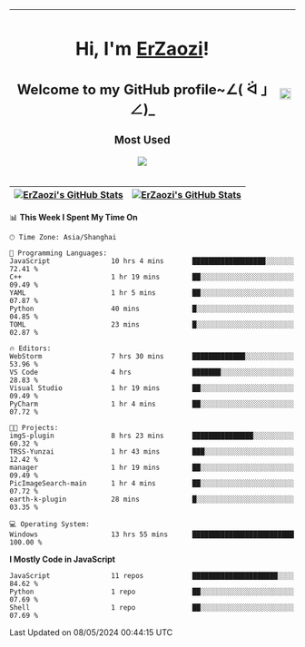 |<h1>Hi, I'm <a href="https://github.com/erzaozi">ErZaozi</a>! </h1><h2>Welcome to my GitHub profile~∠( ᐛ 」∠)_</h2><p><h3>Most Used</h3><img src="https://skillicons.dev/icons?i=github,vscode,visualstudio,ubuntu,postman,pycharm,webstorm,git,docker"></p>|<img decoding="async" align=center src="https://cdn.jsdelivr.net/gh/erzaozi/erzaozi/image.gif" width="100%">|
| ----- | ----- |

| <a href="https://github.com/erzaozi"><img align="center" src="https://github-readme-stats.vercel.app/api/top-langs/?username=erzaozi&title_color=44cef6&text_color=4b5cc4&icon_color=2bbc8a&bg_color=white&langs_count=4&hide_border=true" alt="ErZaozi's GitHub Stats" /></a> | <a href="https://github.com/erzaozi"><img align="center" src="https://github-readme-stats.vercel.app/api?username=erzaozi&show_icons=true&line_height=27&count_private=true&title_color=44cef6&text_color=4b5cc4&icon_color=2bbc8a&bg_color=white&hide_border=true" alt="ErZaozi's GitHub Stats" /></a> |
| ----- | ----- |
<!--START_SECTION:waka-->
📊 **This Week I Spent My Time On** 

```text
🕑︎ Time Zone: Asia/Shanghai

💬 Programming Languages: 
JavaScript               10 hrs 4 mins       ██████████████████░░░░░░░   72.41 % 
C++                      1 hr 19 mins        ██░░░░░░░░░░░░░░░░░░░░░░░   09.49 % 
YAML                     1 hr 5 mins         ██░░░░░░░░░░░░░░░░░░░░░░░   07.87 % 
Python                   40 mins             █░░░░░░░░░░░░░░░░░░░░░░░░   04.85 % 
TOML                     23 mins             █░░░░░░░░░░░░░░░░░░░░░░░░   02.87 % 

🔥 Editors: 
WebStorm                 7 hrs 30 mins       █████████████░░░░░░░░░░░░   53.96 % 
VS Code                  4 hrs               ███████░░░░░░░░░░░░░░░░░░   28.83 % 
Visual Studio            1 hr 19 mins        ██░░░░░░░░░░░░░░░░░░░░░░░   09.49 % 
PyCharm                  1 hr 4 mins         ██░░░░░░░░░░░░░░░░░░░░░░░   07.72 % 

🐱‍💻 Projects: 
imgS-plugin              8 hrs 23 mins       ███████████████░░░░░░░░░░   60.32 % 
TRSS-Yunzai              1 hr 43 mins        ███░░░░░░░░░░░░░░░░░░░░░░   12.42 % 
manager                  1 hr 19 mins        ██░░░░░░░░░░░░░░░░░░░░░░░   09.49 % 
PicImageSearch-main      1 hr 4 mins         ██░░░░░░░░░░░░░░░░░░░░░░░   07.72 % 
earth-k-plugin           28 mins             █░░░░░░░░░░░░░░░░░░░░░░░░   03.35 % 

💻 Operating System: 
Windows                  13 hrs 55 mins      █████████████████████████   100.00 % 
```

**I Mostly Code in JavaScript** 

```text
JavaScript               11 repos            █████████████████████░░░░   84.62 % 
Python                   1 repo              ██░░░░░░░░░░░░░░░░░░░░░░░   07.69 % 
Shell                    1 repo              ██░░░░░░░░░░░░░░░░░░░░░░░   07.69 % 
```




 Last Updated on 08/05/2024 00:44:15 UTC
<!--END_SECTION:waka-->
